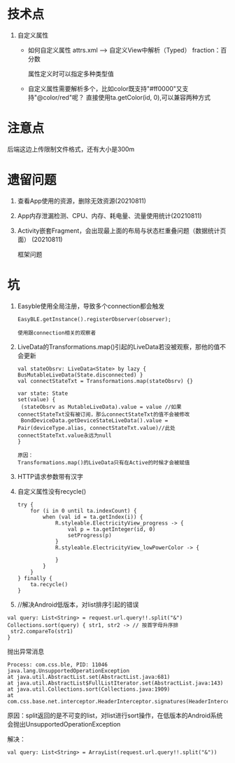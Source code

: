 # 技术点

1. 自定义属性	

   - 如何自定义属性
     attrs.xml  --> 自定义View中解析（Typed）
     fraction：百分数

     属性定义时可以指定多种类型值

     

   - 自定义属性需要解析多个，比如color既支持"#ff0000"又支持"@color/red"呢？
        直接使用ta.getColor(id, 0),可以兼容两种方式

# 注意点

后端这边上传限制文件格式，还有大小是300m





# 遗留问题

1. 查看App使用的资源，删除无效资源(20210811)
2. App内存泄漏检测、CPU、内存、耗电量、流量使用统计(20210811)
3. Activity嵌套Fragment，会出现最上面的布局与状态栏重叠问题（数据统计页面）  (20210811)

   框架问题

# 坑

1. Easyble使用全局注册，导致多个connection都会触发

   ```
   EasyBLE.getInstance().registerObserver(observer);
   
   使用跟connection相关的观察者
   ```
   
   
   
2. LiveData的Transformations.map()引起的LiveData若没被观察，那他的值不会更新

   ```
   val stateObsrv: LiveData<State> by lazy { BusMutableLiveData(State.disconnected) }
   val connectStateTxt = Transformations.map(stateObsrv) {}
   
   var state: State
   set(value) {
   	(stateObsrv as MutableLiveData).value = value //如果connectStateTxt没有被订阅，那么connectStateTxt的值不会被修改
   	BondDeviceData.getDeviceStateLiveData().value = Pair(deviceType.alias, connectStateTxt.value)//此处connectStateTxt.value永远为null
   }
   
   原因：
   Transformations.map()的LiveData只有在Active的时候才会被赋值
   ```

   

3. HTTP请求参数带有汉字

   

4. 自定义属性没有recycle()

   ```
   try {
       for (i in 0 until ta.indexCount) {
           when (val id = ta.getIndex(i)) {
               R.styleable.ElectricityView_progress -> {
                   val p = ta.getInteger(id, 0)
                   setProgress(p)
               }
               R.styleable.ElectricityView_lowPowerColor -> {
   
               }
           }
       }
   } finally {
       ta.recycle()
   }
   ```

5. //解决Android低版本，对list排序引起的错误

  ```
  val query: List<String> = request.url.query!!.split("&")
  Collections.sort(query) { str1, str2 -> // 按首字母升序排
   str2.compareTo(str1)
  }
  ```

  抛出异常消息

  ```
  Process: com.css.ble, PID: 11046
  java.lang.UnsupportedOperationException
  at java.util.AbstractList.set(AbstractList.java:681)
  at java.util.AbstractList$FullListIterator.set(AbstractList.java:143)
  at java.util.Collections.sort(Collections.java:1909)
  at com.css.base.net.interceptor.HeaderInterceptor.signatures(HeaderInterceptor.kt:69)
  ```

  原因：split返回的是不可变的list，对list进行sort操作，在低版本的Android系统会抛出UnsupportedOperationException

  解决：

  ```
  val query: List<String> = ArrayList(request.url.query!!.split("&"))
  ```

  

  

